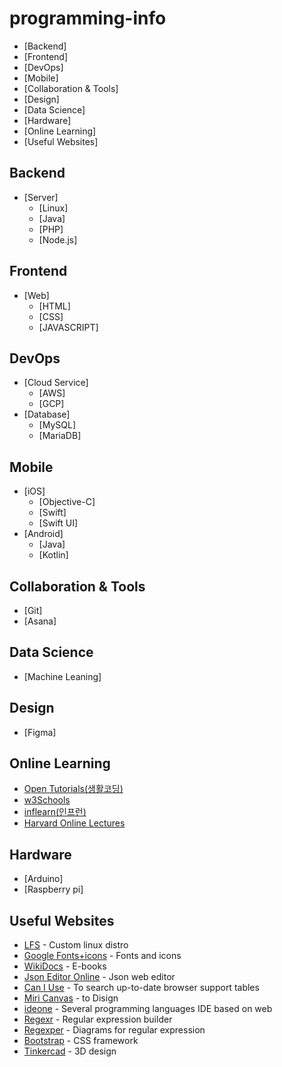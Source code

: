 # programming-info

- [Backend]
- [Frontend]
- [DevOps]
- [Mobile]
- [Collaboration & Tools]
- [Design]
- [Data Science]
- [Hardware]
- [Online Learning]
- [Useful Websites]


## Backend
- [Server]
   - [Linux]
   - [Java]
   - [PHP]
   - [Node.js]

## Frontend
- [Web]
  - [HTML]
  - [CSS]
  - [JAVASCRIPT]

## DevOps
- [Cloud Service]
  - [AWS]
  - [GCP]
- [Database]
  - [MySQL]
  - [MariaDB]

## Mobile
- [iOS]
  - [Objective-C]
  - [Swift]
  - [Swift UI]
- [Android]
  - [Java]
  - [Kotlin]

## Collaboration & Tools
- [Git]
- [Asana]

## Data Science
- [Machine Leaning]

## Design
- [Figma]

## Online Learning
- [Open Tutorials(생활코딩)](https://opentutorials.org/course/1)
- [w3Schools](https://www.w3schools.com)
- [inflearn(인프런)](https://www.inflearn.com)
- [Harvard Online Lectures](https://online-learning.harvard.edu)

## Hardware
- [Arduino]
- [Raspberry pi]

## Useful Websites
- [LFS](https://www.linuxfromscratch.org) - Custom linux distro
- [Google Fonts+icons](https://fonts.google.com) - Fonts and icons
- [WikiDocs](https://wikidocs.net) - E-books
- [Json Editor Online](https://jsoneditoronline.org) - Json web editor
- [Can I Use](https://caniuse.com) - To search up-to-date browser support tables
- [Miri Canvas](https://www.miricanvas.com) - to Disign
- [ideone](https://ideone.com) - Several programming languages IDE based on web
- [Regexr](https://regexr.com) - Regular expression builder
- [Regexper](https://regexper.com) - Diagrams for regular expression
- [Bootstrap](https://getbootstrap.com) - CSS framework
- [Tinkercad](https://www.tinkercad.com) - 3D design

